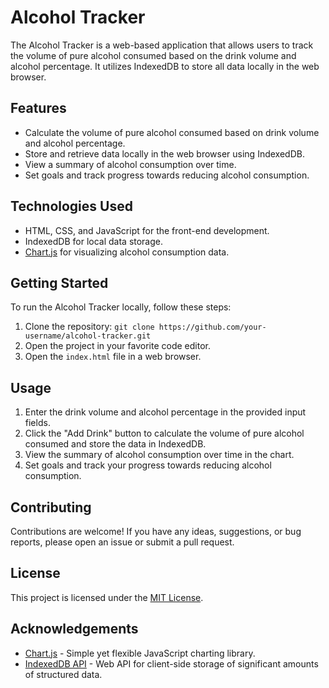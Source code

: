 # Alcohol Tracker

The Alcohol Tracker is a web-based application that allows users to track the volume of pure alcohol consumed based on the drink volume and alcohol percentage. It utilizes IndexedDB to store all data locally in the web browser.

## Features

- Calculate the volume of pure alcohol consumed based on drink volume and alcohol percentage.
- Store and retrieve data locally in the web browser using IndexedDB.
- View a summary of alcohol consumption over time.
- Set goals and track progress towards reducing alcohol consumption.

## Technologies Used

- HTML, CSS, and JavaScript for the front-end development.
- IndexedDB for local data storage.
- [Chart.js](https://www.chartjs.org/) for visualizing alcohol consumption data.

## Getting Started

To run the Alcohol Tracker locally, follow these steps:

1. Clone the repository: `git clone https://github.com/your-username/alcohol-tracker.git`
2. Open the project in your favorite code editor.
3. Open the `index.html` file in a web browser.

## Usage

1. Enter the drink volume and alcohol percentage in the provided input fields.
2. Click the "Add Drink" button to calculate the volume of pure alcohol consumed and store the data in IndexedDB.
3. View the summary of alcohol consumption over time in the chart.
4. Set goals and track your progress towards reducing alcohol consumption.

## Contributing

Contributions are welcome! If you have any ideas, suggestions, or bug reports, please open an issue or submit a pull request.

## License

This project is licensed under the [MIT License](LICENSE).

## Acknowledgements

- [Chart.js](https://www.chartjs.org/) - Simple yet flexible JavaScript charting library.
- [IndexedDB API](https://developer.mozilla.org/en-US/docs/Web/API/IndexedDB_API) - Web API for client-side storage of significant amounts of structured data.